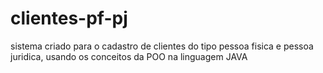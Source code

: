 # clientes-pf-pj
 sistema criado para o cadastro de clientes do tipo pessoa fisica e pessoa juridica, usando os conceitos da POO na linguagem JAVA
